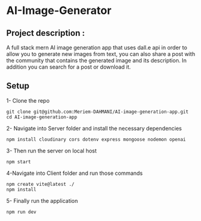 # AI-Image-Generator
 ## Project description : 
A full stack mern AI image generation app that uses dall.e api in order to allow you to generate new images from text, you can also share a post with the community that contains the generated image and its description. In addition you can search for a post or download it.

## Setup
1- Clone the repo
```
git clone git@github.com:Meriem-DAHMANI/AI-image-generation-app.git
cd AI-image-generation-app
```
2- Navigate into Server folder and install the necessary dependencies 
```
npm install cloudinary cors dotenv express mongoose nodemon openai 
```
3- Then run the server on local host 
```
npm start
```
4-Navigate into Client folder and run those commands
```
npm create vite@latest ./
npm install
```
5- Finally run the application
```
npm run dev
```
